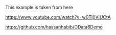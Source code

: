 This example is taken from here

https://www.youtube.com/watch?v=w0Tj0VIUCtA

https://github.com/hassanhabib/OData6Demo